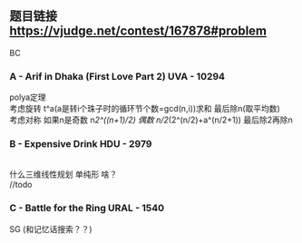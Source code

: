 ## 题目链接 https://vjudge.net/contest/167878#problem
BC

### A - Arif in Dhaka (First Love Part 2) UVA - 10294 
polya定理 <br>
考虑旋转 t^a(a是转i个珠子时的循环节个数=gcd(n,i))求和 最后除n(取平均数)<br>
考虑对称 如果n是奇数 n*2^((n+1)/2) 偶数 n/2*(2^(n/2)+a^(n/2+1)) 最后除2再除n <br>

### B - Expensive Drink HDU - 2979 
<br>什么三维线性规划 单纯形 啥？
<br> //todo
<br>

### C - Battle for the Ring URAL - 1540 
SG (和记忆话搜索？？)

